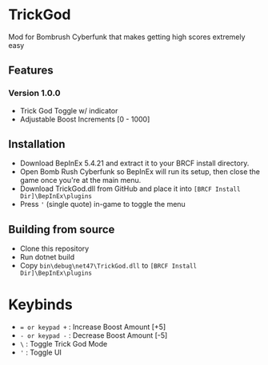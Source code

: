 # TrickGod
Mod for Bombrush Cyberfunk that makes getting high scores extremely easy
## Features
### Version 1.0.0
- Trick God Toggle w/ indicator
- Adjustable Boost Increments [0 - 1000]

## Installation
- Download BepInEx 5.4.21 and extract it to your BRCF install directory.
- Open Bomb Rush Cyberfunk so BepInEx will run its setup, then close the game once you're at the main menu.
- Download TrickGod.dll from GitHub and place it into `[BRCF Install Dir]\BepInEx\plugins`
- Press `'` (single quote) in-game to toggle the menu

## Building from source
- Clone this repository
- Run dotnet build
- Copy `bin\debug\net47\TrickGod.dll` to `[BRCF Install Dir]\BepInEx\plugins`

# Keybinds
- `= or keypad +` : Increase Boost Amount [+5]
- `- or keypad -` : Decrease Boost Amount [-5]
- `\` : Toggle Trick God Mode
- `'` : Toggle UI

